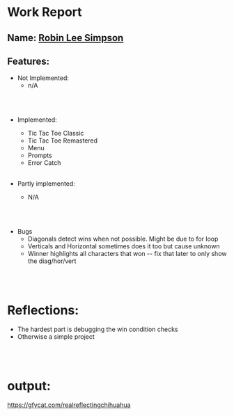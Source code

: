 
# Work Report

## Name: <ins> Robin Lee Simpson  </ins>

## Features:

- Not Implemented:
  - n/A

<br><br>

- Implemented:
  - Tic Tac Toe Classic
  - Tic Tac Toe Remastered
  - Menu
  - Prompts
  - Error Catch
<br><br>

- Partly implemented:
  - N/A

<br><br>

- Bugs
  - Diagonals detect wins when not possible. Might be due to for loop
  - Verticals and Horizontal sometimes does it too but cause unknown
  - Winner highlights all characters that won -- fix that later to only show the diag/hor/vert


<br><br>

# Reflections:
  - The hardest part is debugging the win condition checks
  - Otherwise a simple project

<br/><br/>

# output:

https://gfycat.com/realreflectingchihuahua


</pre>


